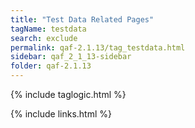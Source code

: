 ```yaml
---
title: "Test Data Related Pages"
tagName: testdata
search: exclude
permalink: qaf-2.1.13/tag_testdata.html
sidebar: qaf_2_1_13-sidebar
folder: qaf-2.1.13
---
```

{% include taglogic.html %}

{% include links.html %}
